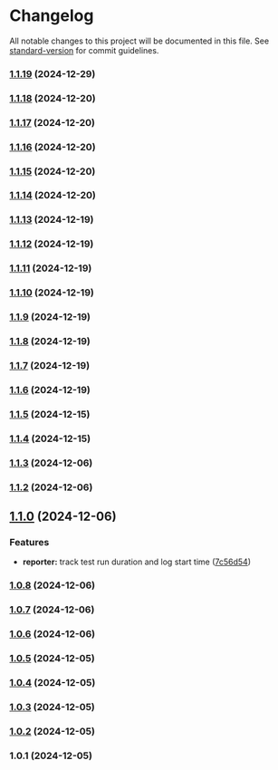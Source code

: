 # Changelog

All notable changes to this project will be documented in this file. See [standard-version](https://github.com/conventional-changelog/standard-version) for commit guidelines.

### [1.1.19](https://github.com/basal-john/playwright-ci-reporter/compare/v1.1.18...v1.1.19) (2024-12-29)

### [1.1.18](https://github.com/basal-john/playwright-ci-reporter/compare/v1.1.17...v1.1.18) (2024-12-20)

### [1.1.17](https://github.com/basal-john/playwright-ci-reporter/compare/v1.1.16...v1.1.17) (2024-12-20)

### [1.1.16](https://github.com/basal-john/playwright-ci-reporter/compare/v1.1.15...v1.1.16) (2024-12-20)

### [1.1.15](https://github.com/basal-john/playwright-ci-reporter/compare/v1.1.14...v1.1.15) (2024-12-20)

### [1.1.14](https://github.com/basal-john/playwright-ci-reporter/compare/v1.1.13...v1.1.14) (2024-12-20)

### [1.1.13](https://github.com/basal-john/playwright-ci-reporter/compare/v1.1.12...v1.1.13) (2024-12-19)

### [1.1.12](https://github.com/basal-john/playwright-ci-reporter/compare/v1.1.11...v1.1.12) (2024-12-19)

### [1.1.11](https://github.com/basal-john/playwright-ci-reporter/compare/v1.1.10...v1.1.11) (2024-12-19)

### [1.1.10](https://github.com/basal-john/playwright-ci-reporter/compare/v1.1.9...v1.1.10) (2024-12-19)

### [1.1.9](https://github.com/basal-john/playwright-ci-reporter/compare/v1.1.8...v1.1.9) (2024-12-19)

### [1.1.8](https://github.com/basal-john/playwright-ci-reporter/compare/v1.1.7...v1.1.8) (2024-12-19)

### [1.1.7](https://github.com/basal-john/playwright-ci-reporter/compare/v1.1.6...v1.1.7) (2024-12-19)

### [1.1.6](https://github.com/basal-john/playwright-ci-reporter/compare/v1.1.5...v1.1.6) (2024-12-19)

### [1.1.5](https://github.com/basal-john/playwright-ci-reporter/compare/v1.1.4...v1.1.5) (2024-12-15)

### [1.1.4](https://github.com/basal-john/playwright-ci-reporter/compare/v1.1.3...v1.1.4) (2024-12-15)

### [1.1.3](https://github.com/basal-john/playwright-ci-reporter/compare/v1.1.2...v1.1.3) (2024-12-06)

### [1.1.2](https://github.com/basal-john/playwright-ci-reporter/compare/v1.1.0...v1.1.2) (2024-12-06)

## [1.1.0](https://github.com/basal-john/playwright-ci-reporter/compare/v1.0.8...v1.1.0) (2024-12-06)

### Features

- **reporter:** track test run duration and log start time ([7c56d54](https://github.com/basal-john/playwright-ci-reporter/commit/7c56d54672bf834a4e335662abd3c495d099707c))

### [1.0.8](https://github.com/basal-john/playwright-ci-reporter/compare/v1.0.7...v1.0.8) (2024-12-06)

### [1.0.7](https://github.com/basal-john/playwright-ci-reporter/compare/v1.0.6...v1.0.7) (2024-12-06)

### [1.0.6](https://github.com/basal-john/playwright-ci-reporter/compare/v1.0.5...v1.0.6) (2024-12-06)

### [1.0.5](https://github.com/basal-john/playwright-ci-reporter/compare/v1.0.4...v1.0.5) (2024-12-05)

### [1.0.4](https://github.com/basal-john/playwright-ci-reporter/compare/v1.0.3...v1.0.4) (2024-12-05)

### [1.0.3](https://github.com/basal-john/playwright-ci-reporter/compare/v1.0.2...v1.0.3) (2024-12-05)

### [1.0.2](https://github.com/basal-john/playwright-ci-reporter/compare/v1.0.1...v1.0.2) (2024-12-05)

### 1.0.1 (2024-12-05)

